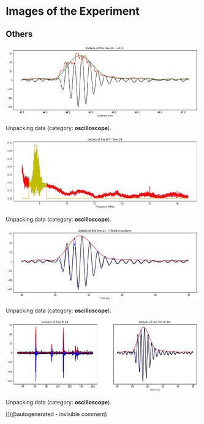 # Images of the Experiment

## Others

![](/matty/20180511a/env_alt1_24.jpg)

Unpacking data (category: __oscilloscope__).

![](/matty/20180511a/fft24.jpg)

Unpacking data (category: __oscilloscope__).

![](/matty/20180511a/env_hilbert_24.jpg)

Unpacking data (category: __oscilloscope__).

![](/matty/20180511a/detail_line_24.jpg)

Unpacking data (category: __oscilloscope__).



[](@autogenerated - invisible comment)